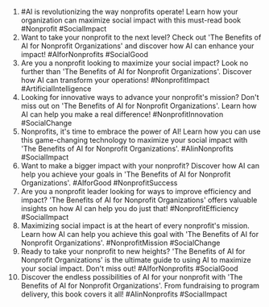 1. #AI is revolutionizing the way nonprofits operate! Learn how your organization can maximize social impact with this must-read book #Nonprofit #SocialImpact
2. Want to take your nonprofit to the next level? Check out 'The Benefits of AI for Nonprofit Organizations' and discover how AI can enhance your impact! #AIforNonprofits #SocialGood
3. Are you a nonprofit looking to maximize your social impact? Look no further than 'The Benefits of AI for Nonprofit Organizations'. Discover how AI can transform your operations! #NonprofitImpact #ArtificialIntelligence
4. Looking for innovative ways to advance your nonprofit's mission? Don't miss out on 'The Benefits of AI for Nonprofit Organizations'. Learn how AI can help you make a real difference! #NonprofitInnovation #SocialChange
5. Nonprofits, it's time to embrace the power of AI! Learn how you can use this game-changing technology to maximize your social impact with 'The Benefits of AI for Nonprofit Organizations'. #AIinNonprofits #SocialImpact
6. Want to make a bigger impact with your nonprofit? Discover how AI can help you achieve your goals in 'The Benefits of AI for Nonprofit Organizations'. #AIforGood #NonprofitSuccess
7. Are you a nonprofit leader looking for ways to improve efficiency and impact? 'The Benefits of AI for Nonprofit Organizations' offers valuable insights on how AI can help you do just that! #NonprofitEfficiency #SocialImpact
8. Maximizing social impact is at the heart of every nonprofit's mission. Learn how AI can help you achieve this goal with 'The Benefits of AI for Nonprofit Organizations'. #NonprofitMission #SocialChange
9. Ready to take your nonprofit to new heights? 'The Benefits of AI for Nonprofit Organizations' is the ultimate guide to using AI to maximize your social impact. Don't miss out! #AIforNonprofits #SocialGood
10. Discover the endless possibilities of AI for your nonprofit with 'The Benefits of AI for Nonprofit Organizations'. From fundraising to program delivery, this book covers it all! #AIinNonprofits #SocialImpact
